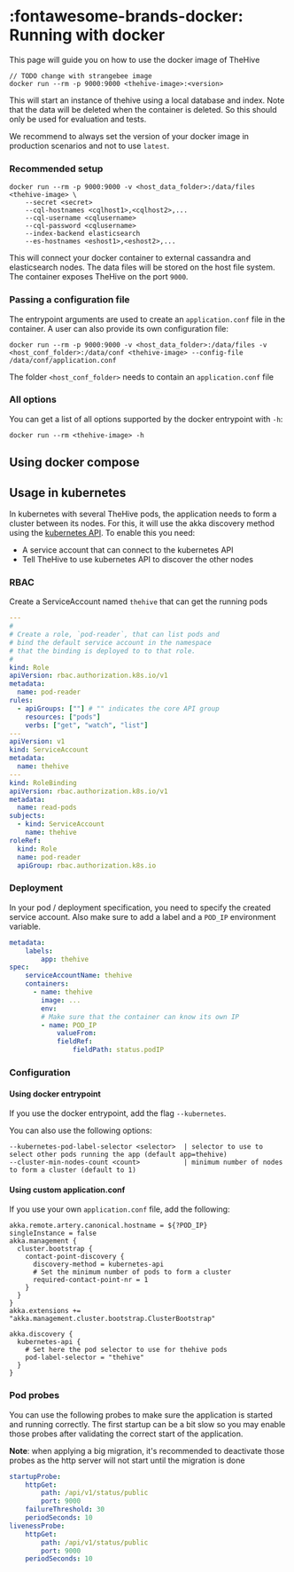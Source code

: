 # :fontawesome-brands-docker: Running with docker

This page will guide you on how to use the docker image of TheHive

```
// TODO change with strangebee image
docker run --rm -p 9000:9000 <thehive-image>:<version>
```
This will start an instance of thehive using a local database and index. Note that the data will be deleted when the container is deleted. So this should only be used for evaluation and tests.

We recommend to always set the version of your docker image in production scenarios and not to use `latest`. 
### Recommended setup

```
docker run --rm -p 9000:9000 -v <host_data_folder>:/data/files <thehive-image> \
    --secret <secret>
    --cql-hostnames <cqlhost1>,<cqlhost2>,...
    --cql-username <cqlusername>
    --cql-password <cqlusername>
    --index-backend elasticsearch
    --es-hostnames <eshost1>,<eshost2>,...
```

This will connect your docker container to external cassandra and elasticsearch nodes. The data files will be stored on the host file system.
The container exposes TheHive on the port `9000`.

### Passing a configuration file

The entrypoint arguments are used to create an `application.conf` file in the container. A user can also provide its own configuration file:

```
docker run --rm -p 9000:9000 -v <host_data_folder>:/data/files -v <host_conf_folder>:/data/conf <thehive-image> --config-file /data/conf/application.conf 
```

The folder `<host_conf_folder>` needs to contain an `application.conf` file

### All options

You can get a list of all options supported by the docker entrypoint with `-h`:
```
docker run --rm <thehive-image> -h
```

## Using docker compose




## Usage in kubernetes

In kubernetes with several TheHive pods, the application needs to form a cluster between its nodes. For this, it will use the akka discovery method using the [kubernetes API](https://doc.akka.io/docs/akka-management/current/discovery/kubernetes.html).
To enable this you need:
- A service account that can connect to the kubernetes API
- Tell TheHive to use kubernetes API to discover the other nodes

### RBAC

Create a ServiceAccount named `thehive` that can get the running pods

```yaml
---
#
# Create a role, `pod-reader`, that can list pods and
# bind the default service account in the namespace
# that the binding is deployed to to that role.
#
kind: Role
apiVersion: rbac.authorization.k8s.io/v1
metadata:
  name: pod-reader
rules:
  - apiGroups: [""] # "" indicates the core API group
    resources: ["pods"]
    verbs: ["get", "watch", "list"]
---
apiVersion: v1
kind: ServiceAccount
metadata:
  name: thehive
---
kind: RoleBinding
apiVersion: rbac.authorization.k8s.io/v1
metadata:
  name: read-pods
subjects:
  - kind: ServiceAccount
    name: thehive
roleRef:
  kind: Role
  name: pod-reader
  apiGroup: rbac.authorization.k8s.io
```

### Deployment

In your pod / deployment specification, you need to specify the created service account.
Also make sure to add a label and a `POD_IP` environment variable.

```yaml
metadata:
    labels:
        app: thehive
spec:
    serviceAccountName: thehive
    containers:
      - name: thehive
        image: ...
        env:
        # Make sure that the container can know its own IP
        - name: POD_IP
            valueFrom:
            fieldRef:
                fieldPath: status.podIP
```

### Configuration

#### Using docker entrypoint

If you use the docker entrypoint, add the flag `--kubernetes`.

You can also use the following options:
```
--kubernetes-pod-label-selector <selector>  | selector to use to select other pods running the app (default app=thehive)
--cluster-min-nodes-count <count>           | minimum number of nodes to form a cluster (default to 1)
```

#### Using custom application.conf

If you use your own `application.conf` file, add the following:
```hocon
akka.remote.artery.canonical.hostname = ${?POD_IP}
singleInstance = false
akka.management {
  cluster.bootstrap {
    contact-point-discovery {
      discovery-method = kubernetes-api
      # Set the minimum number of pods to form a cluster
      required-contact-point-nr = 1
    }
  }
}
akka.extensions += "akka.management.cluster.bootstrap.ClusterBootstrap"

akka.discovery {
  kubernetes-api {
    # Set here the pod selector to use for thehive pods
    pod-label-selector = "thehive"
  }
}
```

### Pod probes

You can use the following probes to make sure the application is started and running correctly. The first startup can be a bit slow so you may enable those probes after validating the correct start of the application.

**Note**: when applying a big migration, it's recommended to deactivate those probes as the http server will not start until the migration is done

```yaml
startupProbe:
    httpGet:
        path: /api/v1/status/public
        port: 9000
    failureThreshold: 30
    periodSeconds: 10
livenessProbe:
    httpGet:
        path: /api/v1/status/public
        port: 9000
    periodSeconds: 10
```
